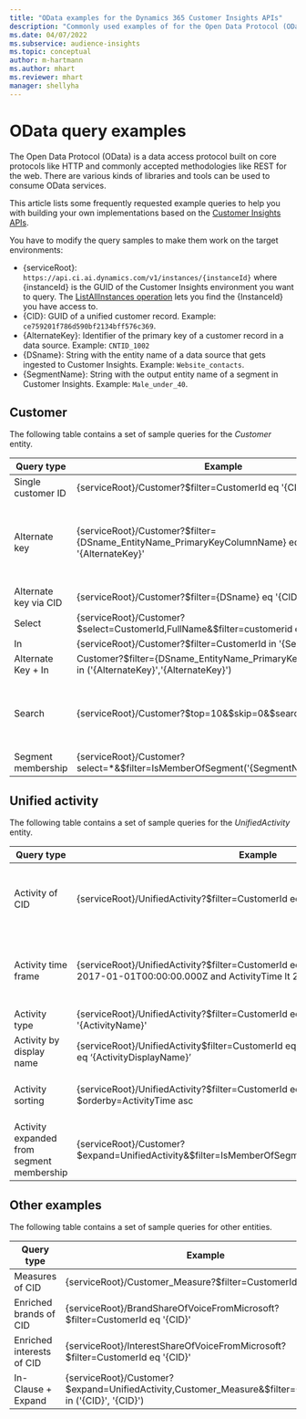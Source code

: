 ```yaml
---
title: "OData examples for the Dynamics 365 Customer Insights APIs"
description: "Commonly used examples of for the Open Data Protocol (OData) to query the Customer Insights APIs to review data."
ms.date: 04/07/2022
ms.subservice: audience-insights
ms.topic: conceptual
author: m-hartmann
ms.author: mhart
ms.reviewer: mhart
manager: shellyha
---
```


# OData query examples

The Open Data Protocol (OData) is a data access protocol built on core protocols like HTTP and commonly accepted methodologies like REST for the web. There are various kinds of libraries and tools can be used to consume OData services.

This article lists some frequently requested example queries to help you with building your own implementations based on the [Customer Insights APIs](apis.md).

You have to modify the query samples to make them work on the target environments: 

- {serviceRoot}: `https://api.ci.ai.dynamics.com/v1/instances/{instanceId}` where {instanceId} is the GUID of the Customer Insights environment you want to query. The [ListAllInstances operation](https://developer.ci.ai.dynamics.com/api-details#api=CustomerInsights&operation=Get-all-instances) lets you find the {InstanceId} you have access to.
- {CID}: GUID of a unified customer record. Example: `ce759201f786d590bf2134bff576c369`.
- {AlternateKey}: Identifier of the primary key of a customer record in a data source. Example: `CNTID_1002`
- {DSname}: String with the entity name of a data source that gets ingested to Customer Insights. Example: `Website_contacts`.
- {SegmentName}: String with the output entity name of a segment in Customer Insights. Example: `Male_under_40`.

## Customer

The following table contains a set of sample queries for the *Customer* entity.


|Query type |Example  | Note  |
|---------|---------|---------|
|Single customer ID     | {serviceRoot}/Customer?$filter=CustomerId eq '{CID}'          |  |
|Alternate key    | {serviceRoot}/Customer?$filter={DSname_EntityName_PrimaryKeyColumnName} eq '{AlternateKey}'          |  Alternate keys persist in the unified customer entity       |
|Alternate key via CID     |  {serviceRoot}/Customer?$filter={DSname} eq '{CID}'       |         |
|Select   | {serviceRoot}/Customer?$select=CustomerId,FullName&$filter=customerid eq '1'        |         |
|In    | {serviceRoot}/Customer?$filter=CustomerId in '{SegmentName}'         |         |
|Alternate Key + In   | Customer?$filter={DSname_EntityName_PrimaryKeyColumnName} in ('{AlternateKey}','{AlternateKey}')         |         |
|Search  | {serviceRoot}/Customer?$top=10&$skip=0&$search="string"        |   Returns top 10 results for a search string      |
|Segment membership  | {serviceRoot}/Customer?select=*&$filter=IsMemberOfSegment('{SegmentName}')&$top=10       |       |

## Unified activity

The following table contains a set of sample queries for the *UnifiedActivity* entity.

|Query type |Example  | Note  |
|---------|---------|---------|
|Activity of CID     | {serviceRoot}/UnifiedActivity?$filter=CustomerId eq '{CID}'          | Lists activities of a specific customer profile |
|Activity time frame    | {serviceRoot}/UnifiedActivity?$filter=CustomerId eq '{CID}' and ActivityTime gt 2017-01-01T00:00:00.000Z and ActivityTime lt 2020-01-01T00:00:00.000Z     |  Activities of a customer profile in a time frame       |
|Activity type    |   {serviceRoot}/UnifiedActivity?$filter=CustomerId eq '{CID}' and ActivityType eq '{ActivityName}'        |         |
|Activity by display name     | {serviceRoot}/UnifiedActivity$filter=CustomerId eq ‘{CID}’ and ActivityTypeDisplay eq ‘{ActivityDisplayName}’         | |
|Activity sorting    | {serviceRoot}/UnifiedActivity?$filter=CustomerId eq ‘{CID}’ & $orderby=ActivityTime asc     |  Sort activities asc or dsc       |
|Activity expanded from segment membership  |   {serviceRoot}/Customer?$expand=UnifiedActivity&$filter=IsMemberOfSegment('{SegmentName}')&$top=10         |         |

## Other examples

The following table contains a set of sample queries for other entities.

|Query type |Example  | Note  |
|---------|---------|---------|
|Measures of CID    | {serviceRoot}/Customer_Measure?$filter=CustomerId eq '{CID}'          |  |
|Enriched brands of CID    | {serviceRoot}/BrandShareOfVoiceFromMicrosoft?$filter=CustomerId eq '{CID}'  |       |
|Enriched interests of CID    |   {serviceRoot}/InterestShareOfVoiceFromMicrosoft?$filter=CustomerId eq '{CID}'       |         |
|In-Clause + Expand     | {serviceRoot}/Customer?$expand=UnifiedActivity,Customer_Measure&$filter=CustomerId in ('{CID}', '{CID}')         | |
